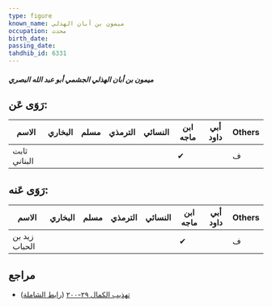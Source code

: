 ```yaml
---
type: figure
known_name: ميمون بن أبان الهذلي
occupation: محدث
birth_date:
passing_date:
tahdhib_id: 6331
---
```

##### ميمون بن أبان الهذلي الجشمي أبو عبد الله البصري

## رَوَى عَن:
| الاسم        | البخاري | مسلم | الترمذي | النسائي | ابن ماجه | أبي داود | Others |
| ------------ | ------- | ---- | ------- | ------- | -------- | -------- | ------ |
| ثابت البناني |         |      |         |         | ✔        |          | ف      |
## رَوَى عَنه:
| الاسم         | البخاري | مسلم | الترمذي | النسائي | ابن ماجه | أبي داود | Others |
| ------------- | ------- | ---- | ------- | ------- | -------- | -------- | ------ |
| زيد بن الحباب |         |      |         |         | ✔        |          | ف      |
## مراجع
- [تهذيب الكمال ٢٩-٢٠٠](obsidian://open?vault=Tahdhib-al-Kamal&file=Figures/٦٣٣١-ميمون%20بن%20أبان%20الهذلي%20الجشمي%20أبو%20عبد%20الله%20البصري) ([رابط الشاملة](https://shamela.ws/book/3722/15771))